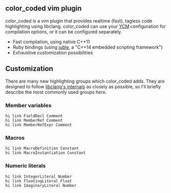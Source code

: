 color_coded vim plugin
---
color_coded is a vim plugin that provides realtime (fast), tagless code highlighting using libclang. color_coded can use your [YCM](https://github.com/Valloric/YouCompleteMe) configuration for compilation options, or it can be configured separately.

  * Fast compilation, using native C++11
  * Ruby bindings (using [juble](https://github.com/jeaye/juble), a "C++14 embedded scripting framework")
  * Exhaustive customization possibilities

## Customization
There are many new highlighting groups which color_coded adds. They are designed to follow [libclang's internals](http://clang.llvm.org/doxygen/group__CINDEX.html#gaaccc432245b4cd9f2d470913f9ef0013) as closely as possible, so I'll briefly describe the most commonly used groups here.

### Member variables
```viml
hi link FieldDecl Comment
hi link MemberRef Comment
hi link MemberRefExpr Comment
```

### Macros
```viml
hi link MacroDefinition Constant
hi link MacroInstantiation Constant
```

### Numeric literals
```viml
hi link IntegerLiteral Number
hi link FloatingLiteral Float
hi link ImaginaryLiteral Number
```
